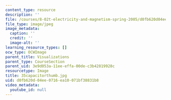 ```yaml
---
content_type: resource
description: ''
file: /courses/8-02t-electricity-and-magnetism-spring-2005/d0fb620d04ee0716ea10071bf38831b8_35capacitorthumb.jpg
file_type: image/jpeg
image_metadata:
  caption: ''
  credit: ''
  image-alt: ''
learning_resource_types: []
ocw_type: OCWImage
parent_title: Visualizations
parent_type: CourseSection
parent_uid: 3e9d053a-11ee-effa-00de-c3b42819928c
resourcetype: Image
title: 35capacitorthumb.jpg
uid: d0fb620d-04ee-0716-ea10-071bf38831b8
video_metadata:
  youtube_id: null
---
```

